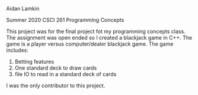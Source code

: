 Aidan Lamkin

Summer 2020 CSCI 261 Programming Concepts

This project was for the final project fot my programming concepts class. The assignment was open ended so I created a blackjack game in C++.
The game is a player versus computer/dealer blackjack game.
The game includes:
  1) Betting features
  2) One standard deck to draw cards
  3) file IO to read in a standard deck of cards

I was the only contributor to this project.
